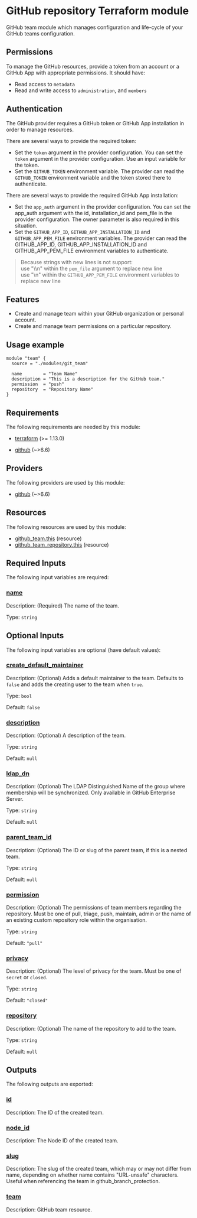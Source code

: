# GitHub repository Terraform module

GitHub team module which manages configuration and life-cycle 
of your GitHub teams configuration.

## Permissions

To manage the GitHub resources, provide a token from an account or a GitHub App with 
appropriate permissions. It should have:

* Read access to `metadata`
* Read and write access to `administration`, and `members`

## Authentication

The GitHub provider requires a GitHub token or GitHub App installation in order to manage resources.

There are several ways to provide the required token:

- Set the `token` argument in the provider configuration. You can set the `token` argument in the provider configuration. Use an
input variable for the token.
- Set the `GITHUB_TOKEN` environment variable. The provider can read the `GITHUB_TOKEN` environment variable and the token stored there
to authenticate.

There are several ways to provide the required GitHub App installation:

- Set the `app_auth` argument in the provider configuration. You can set the app_auth argument with the id, installation_id and pem_file
in the provider configuration. The owner parameter is also required in this situation.
- Set the `GITHUB_APP_ID`, `GITHUB_APP_INSTALLATION_ID` and `GITHUB_APP_PEM_FILE` environment variables. The provider can read the GITHUB_APP_ID,
GITHUB_APP_INSTALLATION_ID and GITHUB_APP_PEM_FILE environment variables to authenticate.

> Because strings with new lines is not support:</br>
> use "\\\n" within the `pem_file` argument to replace new line</br>
> use "\n" within the `GITHUB_APP_PEM_FILE` environment variables to replace new line</br>

## Features

- Create and manage team within your GitHub organization or personal account.
- Create and manage team permissions on a particular repository.

## Usage example
```hcl
module "team" {
  source = "./modules/git_team"

  name        = "Team Name"
  description = "This is a description for the GitHub team."
  permission  = "push"
  repository  = "Repository Name"
}
```

<!-- BEGIN_TF_DOCS -->
## Requirements

The following requirements are needed by this module:

- <a name="requirement_terraform"></a> [terraform](#requirement\_terraform) (>= 1.13.0)

- <a name="requirement_github"></a> [github](#requirement\_github) (~>6.6)

## Providers

The following providers are used by this module:

- <a name="provider_github"></a> [github](#provider\_github) (~>6.6)

## Resources

The following resources are used by this module:

- [github_team.this](https://registry.terraform.io/providers/integrations/github/latest/docs/resources/team) (resource)
- [github_team_repository.this](https://registry.terraform.io/providers/integrations/github/latest/docs/resources/team_repository) (resource)

## Required Inputs

The following input variables are required:

### <a name="input_name"></a> [name](#input\_name)

Description: (Required) The name of the team.

Type: `string`

## Optional Inputs

The following input variables are optional (have default values):

### <a name="input_create_default_maintainer"></a> [create\_default\_maintainer](#input\_create\_default\_maintainer)

Description: (Optional) Adds a default maintainer to the team. Defaults to `false` and adds the creating user to the team when `true`.

Type: `bool`

Default: `false`

### <a name="input_description"></a> [description](#input\_description)

Description: (Optional) A description of the team.

Type: `string`

Default: `null`

### <a name="input_ldap_dn"></a> [ldap\_dn](#input\_ldap\_dn)

Description: (Optional) The LDAP Distinguished Name of the group where membership will be synchronized. Only available in GitHub Enterprise Server.

Type: `string`

Default: `null`

### <a name="input_parent_team_id"></a> [parent\_team\_id](#input\_parent\_team\_id)

Description: (Optional) The ID or slug of the parent team, if this is a nested team.

Type: `string`

Default: `null`

### <a name="input_permission"></a> [permission](#input\_permission)

Description: (Optional) The permissions of team members regarding the repository. Must be one of pull, triage, push, maintain, admin or the name of an existing custom repository role within the organisation.

Type: `string`

Default: `"pull"`

### <a name="input_privacy"></a> [privacy](#input\_privacy)

Description: (Optional) The level of privacy for the team. Must be one of `secret` or `closed`.

Type: `string`

Default: `"closed"`

### <a name="input_repository"></a> [repository](#input\_repository)

Description: (Optional) The name of the repository to add to the team.

Type: `string`

Default: `null`

## Outputs

The following outputs are exported:

### <a name="output_id"></a> [id](#output\_id)

Description: The ID of the created team.

### <a name="output_node_id"></a> [node\_id](#output\_node\_id)

Description: The Node ID of the created team.

### <a name="output_slug"></a> [slug](#output\_slug)

Description: The slug of the created team, which may or may not differ from name, depending on whether name contains "URL-unsafe" characters. Useful when referencing the team in github\_branch\_protection.

### <a name="output_team"></a> [team](#output\_team)

Description: GitHub team resource.
<!-- END_TF_DOCS -->